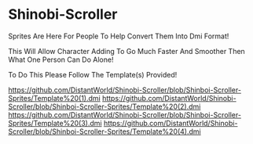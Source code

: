 # Shinobi-Scroller

Sprites Are Here For People To Help Convert Them Into Dmi Format!

This Will Allow Character Adding To Go Much Faster And Smoother Then What One Person Can Do Alone!

To Do This Please Follow The Template(s) Provided!

https://github.com/DistantWorld/Shinobi-Scroller/blob/Shinboi-Scroller-Sprites/Template%20(1).dmi
https://github.com/DistantWorld/Shinobi-Scroller/blob/Shinboi-Scroller-Sprites/Template%20(2).dmi
https://github.com/DistantWorld/Shinobi-Scroller/blob/Shinboi-Scroller-Sprites/Template%20(3).dmi
https://github.com/DistantWorld/Shinobi-Scroller/blob/Shinboi-Scroller-Sprites/Template%20(4).dmi
